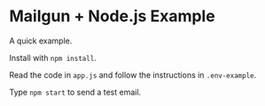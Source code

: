 # Mailgun + Node.js Example

A quick example.

Install with `npm install`.

Read the code in `app.js` and follow the instructions in `.env-example`.

Type `npm start` to send a test email.
